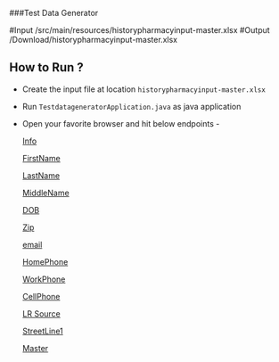 ###Test Data Generator

#Input 
	 /src/main/resources/historypharmacyinput-master.xlsx
#Output 
	/Download/historypharmacyinput-master.xlsx

## How to Run ?
 * Create the input file at location ``` historypharmacyinput-master.xlsx ```
 
 * Run ``` TestdatageneratorApplication.java ``` as java application
 
 * Open your favorite browser and hit below endpoints - 
 
   [Info](http://localhost:8080/generate)
   
   [FirstName](http://localhost:8080/generate/fn)
   
   [LastName](http://localhost:8080/generate/ln)
   
   [MiddleName](http://localhost:8080/generate/mn)
   
   [DOB](http://localhost:8080/generate/dob)
   
   [Zip](http://localhost:8080/generate/zip)
   
   [email](http://localhost:8080/generate/email)
   
   [HomePhone](http://localhost:8080/generate/hph)
   
   [WorkPhone](http://localhost:8080/generate/wph)
   
   [CellPhone](http://localhost:8080/generate/cph)
   
   [LR Source](http://localhost:8080/generate/LRSrc)
   
   [StreetLine1](http://localhost:8080/generate/stl1)
   
   [Master](http://localhost:8080/generate/master)
   

   
 
 
 
 